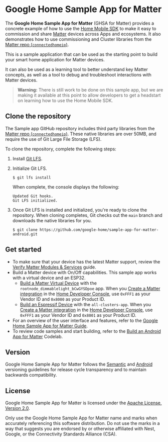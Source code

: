 # Google Home Sample App for Matter 

The **Google Home Sample App for Matter** (GHSA for Matter) provides a concrete example of how to
use the [Home Mobile SDK](https://developers.home.google.com/matter/apis/home) to make it
easy to commission and share [Matter](https://developers.home.google.com/matter/overview) devices
across Apps and ecosystems. It also demonstrates how to use commissioning and Cluster libraries
from the
[Matter repo (`connectedhomeip`)](https://github.com/project-chip/connectedhomeip).

This is a sample application that can be used as the starting point to build your
smart home application for Matter devices.

It can also be used as a learning tool to better understand key Matter concepts, as well as a tool
to debug and troubleshoot interactions with Matter devices.

> **Warning:** There is still work to be done on this sample app, but we are making it available
> at this point to allow developers to get a headstart on learning how to use the Home Mobile SDK.

## Clone the repository

The Sample app GitHub repository includes third party libraries from the
[Matter repo (`connectedhomeip`)](https://github.com/project-chip/connectedhomeip).
These native libraries are over 50MB, and require the use of Git Large File
Storage (LFS).

To clone the repository, complete the following steps:

1.  Install [Git LFS](https://git-lfs.github.com/).

2.  Initialize Git LFS.

    ```console
    $ git lfs install
    ```

    When complete, the console displays the following:

    ```console
    Updated Git hooks.
    Git LFS initialized.
    ```

3.  Once Git LFS is installed and initialized, you're ready to clone the
    repository. When cloning completes, Git checks out the `main` branch
    and downloads the native libraries for you.

    ```console
    $ git clone https://github.com/google-home/sample-app-for-matter-android.git
    ```

## Get started

*   To make sure that your device has the latest Matter support, review the
    [Verify Matter Modules & Services](https://developers.home.google.com/matter/verify-services)
    guide.
*   Build a Matter device with On/Off capabilities. This sample  app works with a virtual device
    and an ESP32.
    *   [Build a Matter Virtual Device](https://developers.home.google.com/codelabs/matter-device-virtual)
        with the `rootnode_dimmablelight_bCwGYSDpoe` app. When you
        [Create a Matter integration](https://developers.home.google.com/matter/integration/create)
        in the [Home Developer Console](https://console.home.google.com/projects),
        use `0xFFF1` as your Vendor ID and `0x8000` as your Product ID.
    *   [Build an Espressif Device](https://developers.home.google.com/matter/vendors/espressif)
        with the `all-clusters-app`. When you
        [Create a Matter integration](https://developers.home.google.com/matter/integration/create)
        in the [Home Developer Console](https://console.home.google.com/projects),
        use `0xFFF1` as your Vendor ID and `0x8001` as your Product ID.
*   For an overview of the user interface and features, refer to
    the [Google Home Sample App for Matter Guide](https://developers.home.google.com/samples/matter-app).
*   To review code samples and start building, refer to
    the [Build an Android App for Matter](https://developers.home.google.com/codelabs/matter-sample-app)
    Codelab.        

## Version

Google Home Sample App for Matter follows the [Semantic](http://semver.org/)
and [Android](https://developer.android.com/studio/publish/versioning) versioning guidelines for
release cycle transparency and to maintain backwards compatibility.

## License

Google Home Sample App for Matter is licensed under
the [Apache License, Version 2.0](http://www.apache.org/licenses/LICENSE-2.0).

Only use the Google Home Sample App for Matter name and marks when accurately referencing this
software distribution. Do not use the marks in a way that suggests you are endorsed by or otherwise
affiliated with Nest, Google, or the Connectivity Standards Alliance (CSA).
